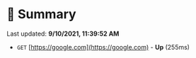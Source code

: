# 📖 Summary
Last updated: **9/10/2021, 11:39:52 AM**

- `GET` [https://google.com](https://google.com) - **Up** (255ms)
